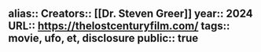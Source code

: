 alias::
Creators:: [[Dr. Steven Greer]] 
year:: 2024
URL:: https://thelostcenturyfilm.com/
tags:: movie, ufo, et, disclosure
public:: true
-